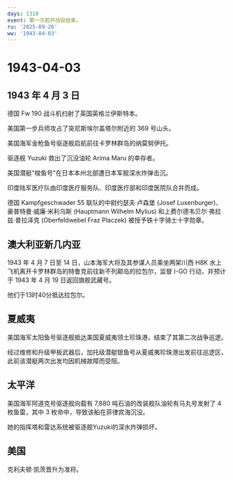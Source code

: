 ```yaml
---
days: 1310
event: 第一次若开战役结束。
ru: '2025-09-26'
ww: '1943-04-03'
---
```


# 1943-04-03

## 1943 年 4 月 3 日

德国 Fw 190 战斗机扫射了英国英格兰伊斯特本。

美国第一步兵师攻占了突尼斯埃尔盖塔尔附近的 369 号山头。

美国海军金枪鱼号驱逐舰启航前往卡罗林群岛的纳莫努伊托。

驱逐舰 Yuzuki 救出了沉没油轮 Arima Maru 的幸存者。

美国潜艇"梭鱼号"在日本本州北部遭日本军舰深水炸弹击沉。

印度陆军医疗队由印度医疗服务队、印度医疗部和印度医院队合并而成。

德国 Kampfgeschwader 55 联队的中尉约瑟夫·卢森堡 (Josef
Luxenburger)、豪普特曼·威廉·米利乌斯 (Hauptmann Wilhelm Mylius)
和上费尔德韦贝尔·弗拉兹·普拉泽克 (Oberfeldwebel Fraz Placzek)
被授予铁十字骑士十字勋章。

## 澳大利亚新几内亚

1943 年 4 月 7 日至 14 日，山本海军大将及其参谋人员乘坐两架川西 H8K
水上飞机离开卡罗林群岛的特鲁克前往新不列颠岛的拉包尔，监督 I-GO
行动，并预计于 1943 年 4 月 19 日返回旗舰武藏号。

他们于13时40分抵达拉包尔。

## 夏威夷

美国海军太阳鱼号驱逐舰抵达美国夏威夷领土珍珠港，结束了其第二次战争巡逻。

经过维修和升级甲板武器后，加托级潜艇银鱼号从夏威夷珍珠港出发前往巡逻区，此前该潜艇两次出发均因机械故障而受阻。

## 太平洋

美国海军阿道克号驱逐舰向载有 7,880 吨石油的改装舰队油轮有马丸号发射了 4
枚鱼雷，其中 3 枚命中，导致该船在菲律宾海沉没。

她的指挥塔和雷达系统被驱逐舰Yuzuki的深水炸弹损坏。

## 美国

克利夫顿·凯茨晋升为准将。